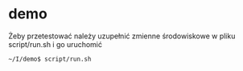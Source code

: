 # demo

Żeby przetestować należy uzupełnić zmienne środowiskowe w pliku script/run.sh i go uruchomić
```bash
~/I/demo$ script/run.sh
```
